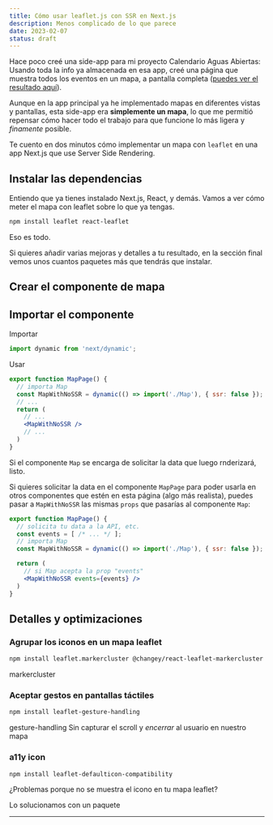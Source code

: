 ```yaml
---
title: Cómo usar leaflet.js con SSR en Next.js
description: Menos complicado de lo que parece
date: 2023-02-07
status: draft
---
```


<script>
  import Emphasis from '$lib/components/Emphasis.svelte'
</script>

Hace poco creé una side-app para mi proyecto <Emphasis>Calendario Aguas Abiertas</Emphasis>: Usando toda la info ya almacenada en esa app, creé una página que muestra todos los eventos en un mapa, a pantalla completa ([puedes ver el resultado aquí](https://mapa.calendarioaguasabiertas.com)).

Aunque en la app principal ya he implementado mapas en diferentes vistas y pantallas, esta side-app era **simplemente un mapa**, lo que me permitió repensar cómo hacer todo el trabajo para que funcione lo más ligera y *finamente* posible.

Te cuento en dos minutos cómo implementar un mapa con `leaflet` en una app Next.js que use Server Side Rendering.

## Instalar las dependencias

Entiendo que ya tienes instalado Next.js, React, y demás. Vamos a ver cómo meter el mapa con leaflet sobre lo que ya tengas.

```sh
npm install leaflet react-leaflet
```

Eso es todo.

Si quieres añadir varias mejoras y detalles a tu resultado, en la sección final vemos unos cuantos paquetes más que tendrás que instalar.

## Crear el componente de mapa

## Importar el componente

Importar

```js
import dynamic from 'next/dynamic';
```

Usar

```jsx
export function MapPage() {
  // importa Map
  const MapWithNoSSR = dynamic(() => import('./Map'), { ssr: false });
  // ...
  return (
    // ...
    <MapWithNoSSR />
    // ...
  )
}
```

Si el componente `Map` se encarga de solicitar la data que luego rnderizará, listo.

Si quieres solicitar la data en el componente `MapPage` para poder usarla en otros componentes que estén en esta página (algo más realista), puedes pasar a `MapWithNoSSR` las mismas `props` que pasarías al componente `Map`:

```jsx
export function MapPage() {
  // solicita tu data a la API, etc.
  const events = [ /* ... */ ];
  // importa Map
  const MapWithNoSSR = dynamic(() => import('./Map'), { ssr: false });

  return (
    // si Map acepta la prop "events"
    <MapWithNoSSR events={events} />
  )
}
```

## Detalles y optimizaciones

### Agrupar los iconos en un mapa leaflet

```sh
npm install leaflet.markercluster @changey/react-leaflet-markercluster
```

 markercluster

### Aceptar gestos en pantallas táctiles

```sh
npm install leaflet-gesture-handling
```

gesture-handling
Sin capturar el scroll y *encerrar* al usuario en nuestro mapa

### a11y icon

```sh
npm install leaflet-defaulticon-compatibility
```

¿Problemas porque no se muestra el icono en tu mapa leaflet?

Lo solucionamos con un paquete

---
